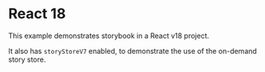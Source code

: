 # React 18

This example demonstrates storybook in a React v18 project.

It also has `storyStoreV7` enabled, to demonstrate the use of the on-demand story store.
